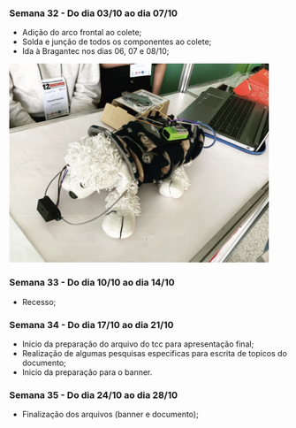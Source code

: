 ### Semana 32 - Do dia 03/10 ao dia 07/10
- Adição do arco frontal ao colete;
- Solda e junção de todos os componentes ao colete;
- Ida à Bragantec nos dias 06, 07 e 08/10;
 <img src="./imagens/bragantec1.png" alt="bragantec1" width="470" height="360">

### Semana 33 - Do dia 10/10 ao dia 14/10
 * Recesso;

### Semana 34 - Do dia 17/10 ao dia 21/10
- Inicio da preparação do arquivo do tcc para apresentação final;
- Realização de algumas pesquisas especificas para escrita de topicos do documento;
- Inicio da preparação para o banner.

### Semana 35 - Do dia 24/10 ao dia 28/10
- Finalização dos arquivos (banner e documento);
